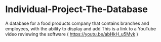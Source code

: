 # Individual-Project-The-Database
A database for a food products company that contains branches and employees, with the ability to display and add
This is a link to a YouTube video reviewing the software ( https://youtu.be/abHkH_u5Myk )
